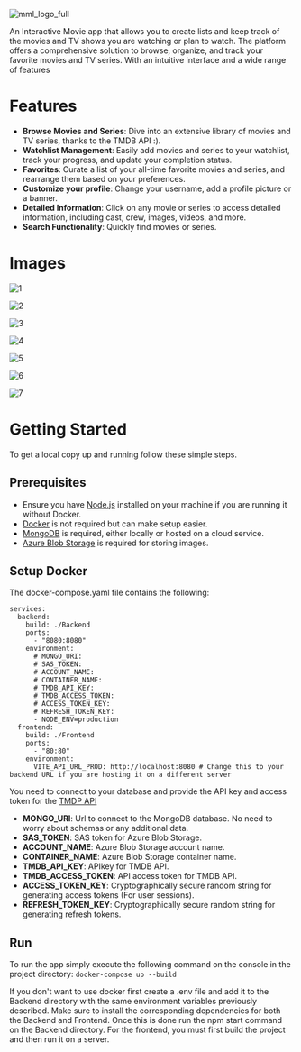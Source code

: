 ![mml_logo_full](https://github.com/CDavidSV/Movie-List-App/assets/88672259/8c4f68ed-c3f7-4f74-abba-b387106de3b2)

An Interactive Movie app that allows you to create lists and keep track of the movies and TV shows you are watching or plan to watch. The platform offers a comprehensive solution to browse, organize, and track your favorite movies and TV series. With an intuitive interface and a wide range of features

# Features
- **Browse Movies and Series**: Dive into an extensive library of movies and TV series, thanks to the TMDB API :).
- **Watchlist Management**: Easily add movies and series to your watchlist, track your progress, and update your completion status.
- **Favorites**: Curate a list of your all-time favorite movies and series, and rearrange them based on your preferences.
- **Customize your profile**: Change your username, add a profile picture or a banner.
- **Detailed Information**: Click on any movie or series to access detailed information, including cast, crew, images, videos, and more.
- **Search Functionality**: Quickly find movies or series.

# Images

![1](https://github.com/CDavidSV/Movie-List-App/assets/88672259/0ae02d58-4215-4274-9665-2a13e7c7b6e0)

![2](https://github.com/CDavidSV/Movie-List-App/assets/88672259/aeb303ed-debf-4f4e-88aa-866dbf0821db)

![3](https://github.com/CDavidSV/Movie-List-App/assets/88672259/5a66c224-6012-449d-a9f8-74b9dc27297a)

![4](https://github.com/CDavidSV/Movie-List-App/assets/88672259/213607b9-acf1-477d-a1b0-727f60288ce9)

![5](https://github.com/CDavidSV/Movie-List-App/assets/88672259/bcc52db7-c40d-4069-9eb2-d4ad73bfd679)

![6](https://github.com/CDavidSV/Movie-List-App/assets/88672259/cc73c844-7cbb-43d9-ab8c-ad4e5abd1980)

![7](https://github.com/CDavidSV/Movie-List-App/assets/88672259/56cfc03c-4fa4-4751-9790-bafe8ae5c1a4)

# Getting Started

To get a local copy up and running follow these simple steps.

## Prerequisites

- Ensure you have [Node.js](https://nodejs.org/) installed on your machine if you are running it without Docker.
- [Docker](https://www.docker.com/) is not required but can make setup easier.
- [MongoDB](https://www.mongodb.com/) is required, either locally or hosted on a cloud service.
- [Azure Blob Storage](https://azure.microsoft.com/en-us/services/storage/blobs/) is required for storing images. 

## Setup Docker

The docker-compose.yaml file contains the following:
```
services:
  backend:
    build: ./Backend
    ports:
      - "8080:8080"
    environment:
      # MONGO_URI:
      # SAS_TOKEN:
      # ACCOUNT_NAME:
      # CONTAINER_NAME:
      # TMDB_API_KEY:
      # TMDB_ACCESS_TOKEN:
      # ACCESS_TOKEN_KEY:
      # REFRESH_TOKEN_KEY:
      - NODE_ENV=production
  frontend:
    build: ./Frontend
    ports:
      - "80:80"
    environment:
      VITE_API_URL_PROD: http://localhost:8080 # Change this to your backend URL if you are hosting it on a different server
```

You need to connect to your database and provide the API key and access token for the [TMDP API](https://developer.themoviedb.org/docs/getting-started)
- **MONGO_URI**: Url to connect to the MongoDB database. No need to worry about schemas or any additional data.
- **SAS_TOKEN**: SAS token for Azure Blob Storage.
- **ACCOUNT_NAME**: Azure Blob Storage account name.
- **CONTAINER_NAME**: Azure Blob Storage container name.
- **TMDB_API_KEY**: APIkey for TMDB API.
- **TMDB_ACCESS_TOKEN**: API access token for TMDB API.
- **ACCESS_TOKEN_KEY**: Cryptographically secure random string for generating access tokens (For user sessions).
- **REFRESH_TOKEN_KEY**: Cryptographically secure random string for generating refresh tokens.

## Run

To run the app simply execute the following command on the console in the project directory: `docker-compose up --build`

If you don't want to use docker first create a .env file and add it to the Backend directory with the same environment variables previously described. Make sure to install the corresponding dependencies for both the Backend and Frontend. Once this is done run the npm start command on the Backend directory. For the frontend, you must first build the project and then run it on a server.
